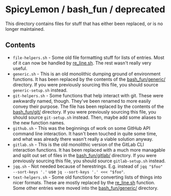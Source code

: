 # SpicyLemon / bash_fun / deprecated
This directory contains files for stuff that has either been replaced, or is no longer maintained.

## Contents

* `file-helpers.sh` - Some old file formatting stuff for lists of entries.
  Most of it can now be handled by [re_line.sh](../generic/re_line.sh).
  The rest wasn't really very useful.
* `generic.sh` - This is an old monolithic dumping ground of environment functions.
  It has been replaced by the contents of the [bash_fun/generic/](../generic) directory.
  If you were previously sourcing this file, you should source `generic-setup.sh` instead.
* `git-helpers.sh` - Some functions that help interact with git.
  These were awkwardly named, though.
  They've been renamed to more easily convey their purpose.
  The file has been replaced by the contents of the [bash_fun/git/](../git) directory.
  If you were previously sourcing this file, you should source `git-setup.sh` instead.
  Then, maybe add some aliases to the new function names.
* `github.sh` - This was the beginnings of work on some GitHub API command line interaction.
  It hasn't been touched in quite some time, and what was already there wasn't really a viable solution anyway.
* `gitlab.sh` - This is the old monolithic version of the GitLab CLI interaction functions.
  It has been replaced with a much more managable and split out set of files in the [bash_fun/gitlab/](../gitlab) directory.
  If you were previously sourcing this file, you should source `gitlab-setup.sh` instead.
* `jqq.sh` - Not needed because of herestrings. E.g. instead of `jqq "$foo" --sort-keys '.'` use `jq --sort-keys '.' <<< "$foo"`.
* `text-helpers.sh` - Some old functions for converting lists of things into nicer formats.
  These are mostly replaced by the [re_line.sh](../generic/re_line.sh) function.
  Some other entries were moved into the [bash_fun/generic/](../generic) directory.

